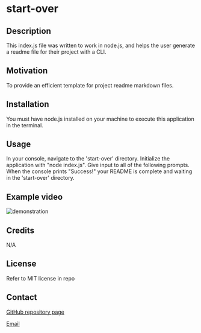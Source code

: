 # start-over

## Description
This index.js file was written to work in node.js, and helps the user generate a readme file for their project with a CLI.

## Motivation
To provide an efficient template for project readme markdown files.

## Installation
You must have node.js installed on your machine to execute this application in the terminal.

## Usage
In your console, navigate to the 'start-over' directory. Initialize the application with "node index.js". Give input to all of the following prompts. When the console prints "Success!" your README is complete and waiting in the 'start-over' directory.

## Example video
![demonstration](./assets/Module%209%20HW%20demonstration.gif)

## Credits
N/A

## License
Refer to MIT license in repo

## Contact
[GitHub repository page](https://github.com/dberry38/start-over)

[Email](davidberry38@gmail.com)